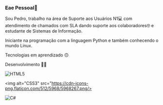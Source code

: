 ### Eae Pessoal👋

Sou Pedro, trabalho na área de Suporte aos Usuários N1💻 com atendimento de chamados com SLA dando suporte aos colaboradores🤓 e estudante de Sistemas de Informação.

Iniciante na programação com a linguagem Python e também conhecendo o mundo Linux.

Tecnologias em aprendizado 🙃

Desenvolvimento 👨‍💻

<img alt="HTML5" src="https://img.shields.io/badge/html5%20-%23E34F26.svg?&style=for-the-badge&logo=html5&logoColor=white"/>

<img alt="CSS3" src="https://cdn-icons-png.flaticon.com/512/5968/5968267.png/>

<img alt="C#" src="https://cdn-icons-png.flaticon.com/512/6132/6132221.png"/>









